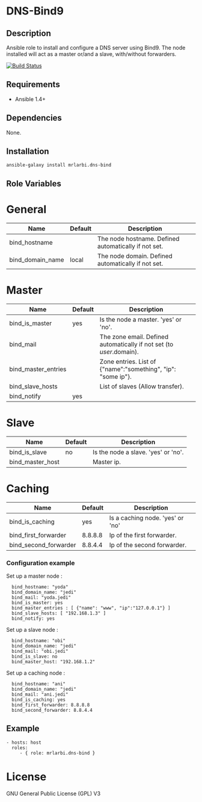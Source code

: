 # DNS-Bind9

## Description

Ansible role to install and configure a DNS server using Bind9.
The node installed will act as a master or/and a slave, with/without forwarders.

[![Build Status](https://travis-ci.org/mrLarbi/DNS-Bind9.svg?branch=master)](https://travis-ci.org/mrLarbi/DNS-Bind9)

## Requirements

- Ansible 1.4+

## Dependencies

None.

## Installation

```
ansible-galaxy install mrlarbi.dns-bind
```

## Role Variables

# General

|Name|Default|Description|
|----|----|-------|
bind_hostname||The node hostname. Defined automatically if not set.
bind_domain_name|local|The node domain. Defined automatically if not set.

# Master

|Name|Default|Description|
|----|----|-------|
bind_is_master|yes| Is the node a master. 'yes' or 'no'.
bind_mail||The zone email. Defined automatically if not set (to $user.$domain).
bind_master_entries|| Zone entries. List of {"name":"something", "ip": "some ip"}.
bind_slave_hosts|| List of slaves (Allow transfer).
bind_notify|yes| 

# Slave

|Name|Default|Description|
|----|----|-------|
bind_is_slave|no| Is the node a slave. 'yes' or 'no'.
bind_master_host|| Master ip.

# Caching

|Name|Default|Description|
|----|----|-------|
bind_is_caching|yes| Is a caching node. 'yes' or 'no'
bind_first_forwarder|8.8.8.8| Ip of the first forwarder.
bind_second_forwarder|8.8.4.4| Ip of the second forwarder.

### Configuration example

Set up a master node :

      bind_hostname: "yoda"
      bind_domain_name: "jedi"
      bind_mail: "yoda.jedi"
      bind_is_master: yes
      bind_master_entries : [ {"name": "www", "ip":"127.0.0.1"} ]
      bind_slave_hosts: [ "192.168.1.3" ]
      bind_notify: yes

Set up a slave node :

      bind_hostname: "obi"
      bind_domain_name: "jedi"
      bind_mail: "obi.jedi"
      bind_is_slave: no
      bind_master_host: "192.168.1.2"
    
Set up a caching node :

      bind_hostname: "ani"
      bind_domain_name: "jedi"
      bind_mail: "ani.jedi"
      bind_is_caching: yes
      bind_first_forwarder: 8.8.8.8
      bind_second_forwarder: 8.8.4.4
    
## Example

    - hosts: host
      roles:
         - { role: mrlarbi.dns-bind }

# License

GNU General Public License (GPL) V3
